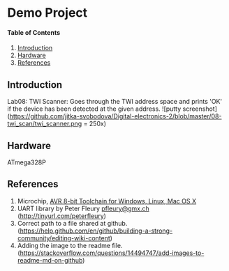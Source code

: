 
# Demo Project

#### Table of Contents

1. [Introduction](#introduction)
2. [Hardware](#hardware)
3. [References](#references)


## Introduction

Lab08: TWI Scanner: Goes through the TWI address space and prints 'OK' if the device has been detected at the given address.
![putty screenshot](https://github.com/jitka-svobodova/Digital-electronics-2/blob/master/08-twi_scan/twi_scanner.png = 250x)


## Hardware

ATmega328P


## References

1. Microchip, [AVR 8-bit Toolchain for Windows, Linux, Mac OS X](https://www.microchip.com/mplab/avr-support/avr-and-arm-toolchains-c-compilers)
2. UART library by Peter Fleury <pfleury@gmx.ch> (http://tinyurl.com/peterfleury)
3. Correct path to a file shared at github. (https://help.github.com/en/github/building-a-strong-community/editing-wiki-content)
4. Adding the image to the readme file. (https://stackoverflow.com/questions/14494747/add-images-to-readme-md-on-github)
